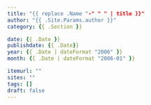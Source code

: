 ```yaml
---
title: "{{ replace .Name "-" " " | title }}"
author: "{{ .Site.Params.author }}"
category: {{ .Section }}

date: {{ .Date }}
publishdate: {{ .Date}}
year: {{ .Date | dateFormat "2006" }}
month: {{ .Date | dateFormat "2006-01" }}

itemurl: ""
sites: ""
tags: []
draft: false
---
```


